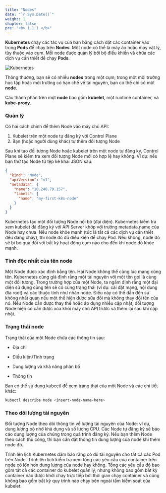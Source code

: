 ```yaml
---
title: "Nodes"
date: "`r Sys.Date()`"
weight: 1
chapter: false
pre: "<b> 1.1.1 </b>"
---
```


**Kubernetes** chạy các tác vụ của bạn bằng cách đặt các container vào trong **Pods** để chạy trên **Nodes**. Một node có thể là máy ảo hoặc máy vật lý, tùy thuộc vào cụm. Mỗi node được quản lý bởi bộ điều khiển và chứa các dịch vụ cần thiết để chạy **Pods**.

![Kubernetes](../../../../../../images/part1/1/1/0001.png?featherlight=false&width=40pc)

Thông thường, bạn sẽ có nhiều **nodes** trong một cụm; trong một môi trường học tập hoặc môi trường có hạn chế về tài nguyên, bạn có thể chỉ có một **node**.

Các thành phần trên một **node** bao gồm **kubelet**, một runtime container, và **kube-proxy**.

### Quản lý

Có hai cách chính để thêm Node vào máy chủ API:

1. Kubelet trên một node tự đăng ký với Control Plane
2. Bạn (hoặc người dùng khác) tự thêm đối tượng Node

Sau khi tạo đối tượng Node hoặc kubelet trên một node tự đăng ký, Control Plane sẽ kiểm tra xem đối tượng Node mới có hợp lệ hay không. Ví dụ: nếu bạn thử tạo Node từ tệp kê khai JSON sau:

```json
{
  "kind": "Node",
  "apiVersion": "v1",
  "metadata": {
    "name": "10.240.79.157",
    "labels": {
      "name": "my-first-k8s-node"
    }
  }
}
```
Kubernetes tạo một đối tượng Node nội bộ (đại diện). Kubernetes kiểm tra xem kubelet đã đăng ký với API Server khớp với trường metadata.name của Node hay chưa. Nếu node khỏe mạnh (tức là tất cả các dịch vụ cần thiết đều đang chạy), thì node đó đủ điều kiện để chạy Pod. Nếu không, node đó sẽ bị bỏ qua đối với bất kỳ hoạt động cụm nào cho đến khi node đó khỏe mạnh.

### Tính độc nhất của tên node
Một Node được xác định bằng tên. Hai Node không thể cùng lúc mang cùng tên. Kubernetes cũng giả định rằng một tài nguyên với một tên gọi là cùng một đối tượng. Trong trường hợp của một Node, ta ngầm định rằng một đại diện sử dụng cùng tên sẽ có cùng trạng thái (ví dụ: cài đặt mạng, nội dung đĩa root) và các thuộc tính như nhãn node. Điều này có thể dẫn đến sự không nhất quán nếu một thể hiện được sửa đổi mà không thay đổi tên của nó. Nếu Node cần được thay thế hoặc áp dụng nhiều cập nhật, đối tượng Node hiện có cần được xóa khỏi máy chủ API trước và thêm lại sau khi cập nhật.

### Trạng thái node
Trạng thái của một Node chứa các thông tin sau:

- Địa chỉ

- Điều kiện/Tình trạng

- Dung lượng và khả năng phân bổ

- Thông tin

Bạn có thể sử dụng kubectl để xem trạng thái của một Node và các chi tiết khác:

```bash
kubectl describe node <insert-node-name-here>
```

### Theo dõi lượng tài nguyên
Đối tượng Node theo dõi thông tin về lượng tài nguyên của Node: ví dụ, dung lượng bộ nhớ khả dụng và số lượng CPU. Các Node tự đăng ký sẽ báo cáo dung lượng của chúng trong quá trình đăng ký. Nếu bạn thêm Node theo cách thủ công, thì bạn cần đặt thông tin dung lượng của node khi thêm node đó.

Trình lên lịch Kubernetes đảm bảo rằng có đủ tài nguyên cho tất cả các Pod trên Node. Trình lên lịch kiểm tra xem tổng các yêu cầu của container trên node có lớn hơn dung lượng của node hay không. Tổng các yêu cầu đó bao gồm tất cả các container do kubelet quản lý, nhưng không bao gồm bất kỳ container nào được khởi chạy trực tiếp bởi thời gian chạy container và cũng không bao gồm bất kỳ quy trình nào chạy bên ngoài tầm kiểm soát của kubelet.
